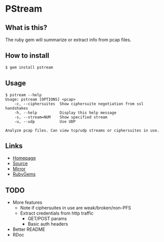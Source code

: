 # PStream

## What is this?

The ruby gem will summarize or extract info from pcap files.

## How to install

```bash
$ gem install pstream
```

## Usage

```
$ pstream --help
Usage: pstream [OPTIONS] <pcap>
    -c, --ciphersuites  Show ciphersuite negotiation from ssl handshakes
    -h, --help          Display this help message
    -s, --stream=NUM    Show specified stream
    -u, --udp           Use UDP

Analyze pcap files. Can view tcp/udp streams or ciphersuites in use.
```

## Links

- [Homepage](https://mjwhitta.github.io/pstream)
- [Source](https://gitlab.com/mjwhitta/pstream)
- [Mirror](https://github.com/mjwhitta/pstream)
- [RubyGems](https://rubygems.org/gems/pstream)

## TODO

- More features
    - Note if ciphersuites in use are weak/broken/non-PFS
    - Extract credentials from http traffic
        - GET/POST params
        - Basic auth headers
- Better README
- RDoc
